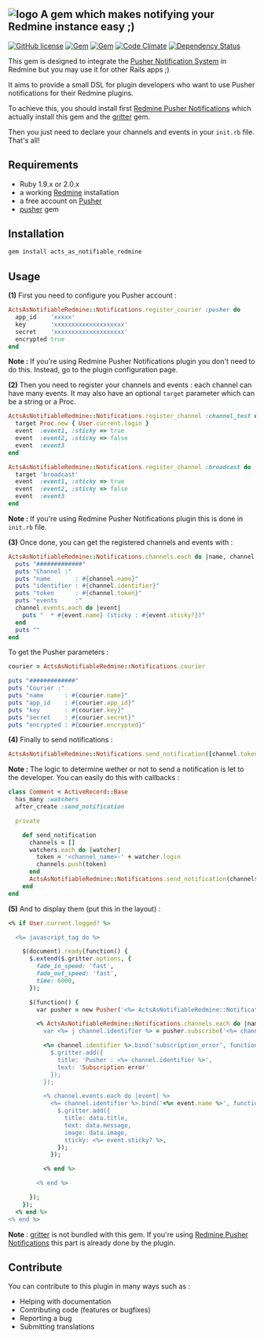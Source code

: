 ## ![logo](https://raw.github.com/jbox-web/acts_as_notifiable_redmine/gh-pages/images/pusher_logo.png) A gem which makes notifying your Redmine instance easy ;)

[![GitHub license](https://img.shields.io/github/license/jbox-web/active_use_case.svg)](https://github.com/jbox-web/active_use_case/blob/master/LICENSE)
[![Gem](https://img.shields.io/gem/v/acts_as_notifiable_redmine.svg)](https://rubygems.org/gems/acts_as_notifiable_redmine)
[![Gem](https://img.shields.io/gem/dv/acts_as_notifiable_redmine/0.1.1.svg)](https://rubygems.org/gems/acts_as_notifiable_redmine/versions/0.1.1)
[![Code Climate](https://codeclimate.com/github/jbox-web/acts_as_notifiable_redmine.png)](https://codeclimate.com/github/jbox-web/acts_as_notifiable_redmine)
[![Dependency Status](https://gemnasium.com/jbox-web/acts_as_notifiable_redmine.svg)](https://gemnasium.com/jbox-web/acts_as_notifiable_redmine)

This gem is designed to integrate the [Pusher Notification System](http://pusher.com) in Redmine but you may use it for other Rails apps ;)

It aims to provide a small DSL for plugin developers who want to use Pusher notifications for their Redmine plugins.

To achieve this, you should install first [Redmine Pusher Notifications](https://github.com/jbox-web/redmine_pusher_notifications) which actually install this gem and the [gritter](https://github.com/RobinBrouwer/gritter) gem.

Then you just need to declare your channels and events in your ```init.rb``` file. That's all!

## Requirements

* Ruby 1.9.x or 2.0.x
* a working [Redmine](http://www.redmine.org/) installation
* a free account on [Pusher](http://pusher.com)
* [pusher](https://github.com/pusher/pusher-gem) gem

## Installation

```ruby
gem install acts_as_notifiable_redmine
```

## Usage

**(1)** First you need to configure you Pusher account :

```ruby
ActsAsNotifiableRedmine::Notifications.register_courier :pusher do
  app_id    'xxxxx'
  key       'xxxxxxxxxxxxxxxxxxxx'
  secret    'xxxxxxxxxxxxxxxxxxxx'
  encrypted true
end
```

**Note :** If you're using Redmine Pusher Notifications plugin you don't need to do this. Instead, go to the plugin configuration page.

**(2)** Then you need to register your channels and events : each channel can have many events.
It may also have an optional ```target``` parameter which can be a string or a Proc.

```ruby
ActsAsNotifiableRedmine::Notifications.register_channel :channel_test do
  target Proc.new { User.current.login }
  event  :event1, :sticky => true
  event  :event2, :sticky => false
  event  :event3
end

ActsAsNotifiableRedmine::Notifications.register_channel :broadcast do
  target 'broadcast'
  event  :event1, :sticky => true
  event  :event2, :sticky => false
  event  :event3
end
```

**Note :** If you're using Redmine Pusher Notifications plugin this is done in ```init.rb``` file.

**(3)** Once done, you can get the registered channels and events with :

```ruby
ActsAsNotifiableRedmine::Notifications.channels.each do |name, channel|
  puts "#############"
  puts "Channel :"
  puts "name       : #{channel.name}"
  puts "identifier : #{channel.identifier}"
  puts "token      : #{channel.token}"
  puts "events     :"
  channel.events.each do |event|
    puts "  * #{event.name} (sticky : #{event.sticky?})"
  end
  puts ""
end
```

To get the Pusher parameters :

```ruby
courier = ActsAsNotifiableRedmine::Notifications.courier

puts "#############"
puts "Courier :"
puts "name      : #{courier.name}"
puts "app_id    : #{courier.app_id}"
puts "key       : #{courier.key}"
puts "secret    : #{courier.secret}"
puts "encrypted : #{courier.encrypted}"
```

**(4)** Finally to send notifications :

```ruby
ActsAsNotifiableRedmine::Notifications.send_notification([channel.token], event.name, {:title => 'Hello!', :message => 'This is a test message !'})
```

**Note :** The logic to determine wether or not to send a notification is let to the developer. You can easily do this with callbacks :

```ruby
class Comment < ActiveRecord::Base
  has_many :watchers
  after_create :send_notification

  private

    def send_notification
      channels = []
      watchers.each do |watcher|
        token = '<channel_name>-' + watcher.login
        channels.push(token)
      end
      ActsAsNotifiableRedmine::Notifications.send_notification(channels, <event_name>, {:title => 'Hello!', :message => 'This is a test message !'})
    end
end
```

**(5)** And to display them (put this in the layout) :

```ruby
<% if User.current.logged? %>

  <%= javascript_tag do %>

    $(document).ready(function() {
      $.extend($.gritter.options, {
        fade_in_speed: 'fast',
        fade_out_speed: 'fast',
        time: 6000,
      });

      $(function() {
        var pusher = new Pusher('<%= ActsAsNotifiableRedmine::Notifications.courier.key %>');

        <% ActsAsNotifiableRedmine::Notifications.channels.each do |name, channel| %>
          var <%= j channel.identifier %> = pusher.subscribe('<%= channel.token %>');

          <%= channel.identifier %>.bind('subscription_error', function(status) {
            $.gritter.add({
              title: 'Pusher : <%= channel.identifier %>',
              text: 'Subscription error'
            });
          });

          <% channel.events.each do |event| %>
            <%= channel.identifier %>.bind('<%= event.name %>', function(data) {
              $.gritter.add({
                title: data.title,
                text: data.message,
                image: data.image,
                sticky: <%= event.sticky? %>,
              });
            });

          <% end %>

        <% end %>

      });
    });
  <% end %>
<% end %>
```

**Note** : [gritter](https://github.com/RobinBrouwer/gritter) is not bundled with this gem. If you're using [Redmine Pusher Notifications](https://github.com/jbox-web/redmine_pusher_notifications) this part is already done by the plugin.

## Contribute

You can contribute to this plugin in many ways such as :
* Helping with documentation
* Contributing code (features or bugfixes)
* Reporting a bug
* Submitting translations
